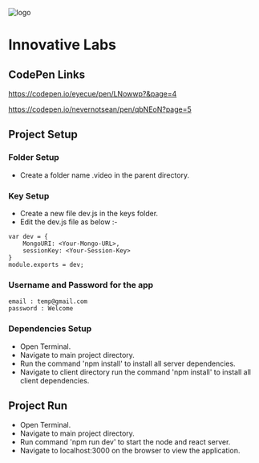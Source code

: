 ![ logo ]( https://github.com/InnovativeCoder/InnovativeLabs-Web/blob/master/client/public/favicon.png )

# Innovative Labs

## CodePen Links 
https://codepen.io/eyecue/pen/LNowwp?&page=4


https://codepen.io/nevernotsean/pen/qbNEoN?page=5
## Project Setup


### Folder Setup

* Create a folder name .video in the parent directory.

### Key Setup

* Create a new file dev.js in the keys folder.
* Edit the dev.js file as below :-
```
var dev = {
    MongoURI: <Your-Mongo-URL>,
    sessionKey: <Your-Session-Key>
}
module.exports = dev;
```

### Username and Password for the app
```
email : temp@gmail.com
password : Welcome
```

### Dependencies Setup

* Open Terminal.
* Navigate to main project directory.
* Run the command 'npm install' to install all server dependencies.
* Navigate to client directory run the command 'npm install' to install all client dependencies.

## Project Run
* Open Terminal.
* Navigate to main project directory.
* Run command 'npm run dev' to start the node and react server.
* Navigate to localhost:3000 on the browser to view the application.
